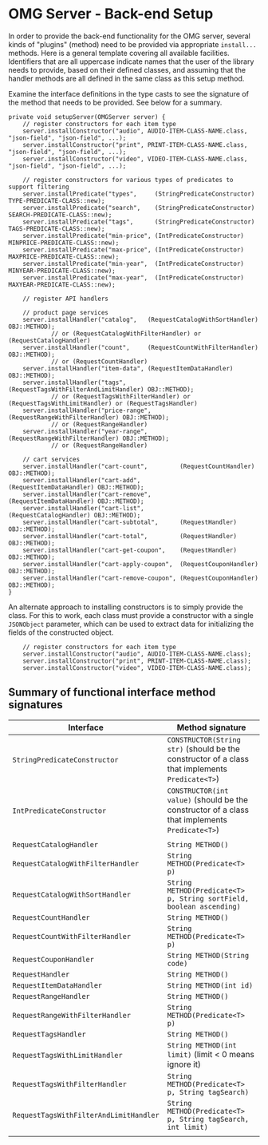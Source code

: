 # OMG Server - Back-end Setup

In order to provide the back-end functionality for the OMG server, several kinds of "plugins" (method) need to be provided via appropriate `install...` methods. Here is a general template covering all available facilities. Identifiers that are all uppercase indicate names that the user of the library needs to provide, based on their defined classes, and assuming that the handler methods are all defined in the same class as this setup method.

Examine the interface definitions in the type casts to see the signature of the method that needs to be provided. See below for a summary.

```
private void setupServer(OMGServer server) {
    // register constructors for each item type
    server.installConstructor("audio", AUDIO-ITEM-CLASS-NAME.class, "json-field", "json-field", ...);
    server.installConstructor("print", PRINT-ITEM-CLASS-NAME.class, "json-field", "json-field", ...);
    server.installConstructor("video", VIDEO-ITEM-CLASS-NAME.class, "json-field", "json-field", ...);
    
    // register constructors for various types of predicates to support filtering
    server.installPredicate("types", 	 (StringPredicateConstructor) TYPE-PREDICATE-CLASS::new);
    server.installPredicate("search", 	 (StringPredicateConstructor) SEARCH-PREDICATE-CLASS::new);
    server.installPredicate("tags", 	 (StringPredicateConstructor) TAGS-PREDICATE-CLASS::new);
    server.installPredicate("min-price", (IntPredicateConstructor) MINPRICE-PREDICATE-CLASS::new);
    server.installPredicate("max-price", (IntPredicateConstructor) MAXPRICE-PREDICATE-CLASS::new);
    server.installPredicate("min-year",  (IntPredicateConstructor) MINYEAR-PREDICATE-CLASS::new);
    server.installPredicate("max-year",  (IntPredicateConstructor) MAXYEAR-PREDICATE-CLASS::new);
          
    // register API handlers
    
    // product page services
    server.installHandler("catalog",   (RequestCatalogWithSortHandler) OBJ::METHOD);
            // or (RequestCatalogWithFilterHandler) or (RequestCatalogHandler) 
    server.installHandler("count",     (RequestCountWithFilterHandler) OBJ::METHOD);
            // or (RequestCountHandler)
    server.installHandler("item-data", (RequestItemDataHandler) OBJ::METHOD);
    server.installHandler("tags",      (RequestTagsWithFilterAndLimitHandler) OBJ::METHOD);
            // or (RequestTagsWithFilterHandler) or (RequestTagsWithLimitHandler) or (RequestTagsHandler)
    server.installHandler("price-range", (RequestRangeWithFilterHandler) OBJ::METHOD);
            // or (RequestRangeHandler)
    server.installHandler("year-range", (RequestRangeWithFilterHandler) OBJ::METHOD);
            // or (RequestRangeHandler)
    
    // cart services
    server.installHandler("cart-count",         (RequestCountHandler) OBJ::METHOD);
    server.installHandler("cart-add",           (RequestItemDataHandler) OBJ::METHOD);
    server.installHandler("cart-remove",        (RequestItemDataHandler) OBJ::METHOD);
    server.installHandler("cart-list",          (RequestCatalogHandler) OBJ::METHOD);
    server.installHandler("cart-subtotal",      (RequestHandler) OBJ::METHOD);
    server.installHandler("cart-total",         (RequestHandler) OBJ::METHOD);
    server.installHandler("cart-get-coupon",    (RequestHandler) OBJ::METHOD);
    server.installHandler("cart-apply-coupon",  (RequestCouponHandler) OBJ::METHOD);
    server.installHandler("cart-remove-coupon", (RequestCouponHandler) OBJ::METHOD);
}
```

An alternate approach to installing constructors is to simply provide the class. For this to work, each class must provide a constructor with a single `JSONObject` parameter, which can be used to extract data for initializing the fields of the constructed object.

```
    // register constructors for each item type
    server.installConstructor("audio", AUDIO-ITEM-CLASS-NAME.class);
    server.installConstructor("print", PRINT-ITEM-CLASS-NAME.class);
    server.installConstructor("video", VIDEO-ITEM-CLASS-NAME.class);
```


## Summary of functional interface method signatures

| Interface | Method signature |
| --------- | ---------------- |
| `StringPredicateConstructor` | `CONSTRUCTOR(String str)` (should be the constructor of a class that implements `Predicate<T>`) |
| `IntPredicateConstructor` | `CONSTRUCTOR(int value)` (should be the constructor of a class that implements `Predicate<T>`) |
| | |
| `RequestCatalogHandler` | `String METHOD()` |
| `RequestCatalogWithFilterHandler` | `String METHOD(Predicate<T> p)` |
| `RequestCatalogWithSortHandler` | `String METHOD(Predicate<T> p, String sortField, boolean ascending)` |
| `RequestCountHandler` | `String METHOD()` |
| `RequestCountWithFilterHandler` | `String METHOD(Predicate<T> p)` |
| `RequestCouponHandler` |  `String METHOD(String code)` |
| `RequestHandler` | `String METHOD()` |
| `RequestItemDataHandler` | `String METHOD(int id)` |
| `RequestRangeHandler` | `String METHOD()` |
| `RequestRangeWithFilterHandler` | `String METHOD(Predicate<T> p)` |
| `RequestTagsHandler` | `String METHOD()` |
| `RequestTagsWithLimitHandler` | `String METHOD(int limit)` (limit &lt; 0 means ignore it) |
| `RequestTagsWithFilterHandler` | `String METHOD(Predicate<T> p, String tagSearch)` |
| `RequestTagsWithFilterAndLimitHandler` | `String METHOD(Predicate<T> p, String tagSearch, int limit)` |
| | |
